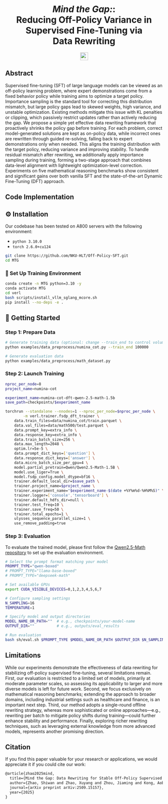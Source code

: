 
<div align="center">

# *Mind the Gap:*: <br>Reducing Off-Policy Variance in Supervised Fine-Tuning via <br>Data Rewriting
  

<a href="https://arxiv.org/pdf/2509.151579" target="_blank">
    <img alt="arXiv" src="https://img.shields.io/badge/arXiv-DFT-red?logo=arxiv" height="25" />
</a>

<br>
</div>



## Abstract
Supervised fine-tuning (SFT) of large language models can be viewed as an off-policy learning problem, where expert demonstrations come from a fixed behavior policy while training aims to optimize a target policy. Importance sampling is the standard tool for correcting this distribution mismatch, but large policy gaps lead to skewed weights, high variance, and unstable optimization. Existing methods mitigate this issue with KL penalties or clipping, which passively restrict updates rather than actively reducing the gap. We propose a simple yet effective data rewriting framework that proactively shrinks the policy gap before training. For each problem, correct model-generated solutions are kept as on-policy data, while incorrect ones are rewritten through guided re-solving, falling back to expert demonstrations only when needed. This aligns the training distribution with the target policy, reducing variance and improving stability. To handle residual mismatch after rewriting, we additionally apply importance sampling during training, forming a two-stage approach that combines data-level alignment with lightweight optimization-level correction. Experiments on five mathematical reasoning benchmarks show consistent and significant gains over both vanilla SFT and the state-of-the-art Dynamic Fine-Tuning (DFT) approach.

## Code Implementation

## ⚙️ Installation

Our codebase has been tested on A800 servers with the following environment:

* `python 3.10.0`
* `torch 2.6.0+cu124`

```bash
git clone https://github.com/NKU-HLT/Off-Policy-SFT.git
cd MTG
```

### 🔧 Set Up Training Environment

```bash
conda create -n MTG python=3.10 -y
conda activate MTG
cd verl
bash scripts/install_vllm_sglang_mcore.sh
pip install --no-deps -e .
```

## 🚀 Getting Started

### Step 1: Prepare Data

```bash
# Generate training data (optional: change --train_end to control volume)
python examples/data_preprocess/numina_cot.py --train_end 100000

# Generate evaluation data
python examples/data_preprocess/math_dataset.py
```

### Step 2: Launch Training

```bash
nproc_per_node=8
project_name=numina-cot

experiment_name=numina-cot-dft-qwen-2.5-math-1.5b
save_path=checkpoints/$experiment_name

torchrun --standalone --nnodes=1 --nproc_per_node=$nproc_per_node \
        -m verl.trainer.fsdp_dft_trainer \
    data.train_files=data/numina_cot/train.parquet \
    data.val_files=data/math500/test.parquet \
    data.prompt_key=extra_info \
    data.response_key=extra_info \
    data.train_batch_size=256 \ 
    data.max_length=2048 \
    optim.lr=5e-5 \
    data.prompt_dict_keys=['question'] \
    data.response_dict_keys=['answer'] \
    data.micro_batch_size_per_gpu=4 \
    model.partial_pretrain=Qwen/Qwen2.5-Math-1.5B \
    model.use_liger=True \
    model.fsdp_config.model_dtype=bf16 \
    trainer.default_local_dir=$save_path \
    trainer.project_name=$project_name \
    trainer.experiment_name="$experiment_name-$(date +%Y%m%d-%H%M%S)" \
    trainer.logger=['console','tensorboard'] \
    trainer.default_hdfs_dir=null \
    trainer.test_freq=10 \
    trainer.save_freq=50 \
    trainer.total_epochs=1 \
    ulysses_sequence_parallel_size=1 \
    use_remove_padding=true
```

### Step 3: Evaluation

To evaluate the trained model, please first follow the [Qwen2.5-Math repository](https://github.com/QwenLM/Qwen2.5-Math) to set up the evaluation environment.

```bash
# Select the prompt format matching your model
PROMPT_TYPE="qwen-boxed"
# PROMPT_TYPE="llama-base-boxed"
# PROMPT_TYPE="deepseek-math"

# Set available GPUs
export CUDA_VISIBLE_DEVICES=0,1,2,3,4,5,6,7

# Configure sampling settings
N_SAMPLING=16
TEMPERATURE=1

# Specify model and output directories
MODEL_NAME_OR_PATH=""  # e.g., checkpoints/your-model-name
OUTPUT_DIR=""          # e.g., outputs/eval_results

# Run evaluation
bash sh/eval.sh $PROMPT_TYPE $MODEL_NAME_OR_PATH $OUTPUT_DIR $N_SAMPLING $TEMPERATURE
```

## Limitations
While our experiments demonstrate the effectiveness of data rewriting for stabilizing off-policy supervised fine-tuning, several limitations remain. First, our evaluation is restricted to a limited set of models, primarily at moderate parameter scales, so assessing its applicability to larger and more diverse models is left for future work. Second, we focus exclusively on mathematical reasoning benchmarks; extending the approach to broader domains, including industrial settings such as healthcare and finance, is an important next step. Third, our method adopts a single-round offline rewriting strategy, whereas more sophisticated or online approaches—e.g., rewriting per batch to mitigate policy shifts during training—could further enhance stability and performance. Finally, exploring richer rewriting techniques, such as leveraging external knowledge from more advanced models, represents another promising direction.

## Citation
If you find this paper valuable for your research or applications, we would appreciate it if you could cite our work:
```latex
@article{zhao2025mind,
  title={Mind the Gap: Data Rewriting for Stable Off-Policy Supervised Fine-Tuning},
  author={Zhao, Shiwan and Zhao, Xuyang and Zhou, Jiaming and Kong, Aobo and Li, Qicheng and Qin, Yong},
  journal={arXiv preprint arXiv:2509.15157},
  year={2025}
}
```



